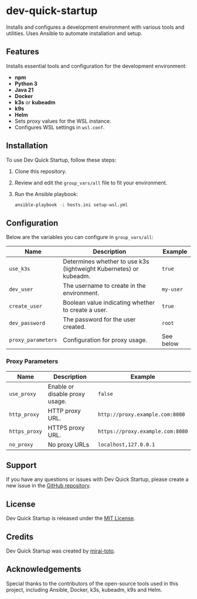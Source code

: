 # dev-quick-startup

Installs and configures a development environment with various tools and utilities. Uses Ansible to automate installation and setup.

## Features

Installs essential tools and configuration for the development environment:

- **npm**
- **Python 3**
- **Java 21**
- **Docker**
- **k3s** or **kubeadm**
- **k9s**
- **Helm**
- Sets proxy values for the WSL instance.
- Configures WSL settings in `wsl.conf`.

## Installation

To use Dev Quick Startup, follow these steps:

1. Clone this repository.

2. Review and edit the `group_vars/all` file to fit your environment.

3. Run the Ansible playbook:

   ```bash
   ansible-playbook -i hosts.ini setup-wsl.yml
   ```

## Configuration

Below are the variables you can configure in `group_vars/all`:

| Name               | Description                                                        | Example   |
| ------------------ | ------------------------------------------------------------------ | --------- |
| `use_k3s`          | Determines whether to use k3s (lightweight Kubernetes) or kubeadm. | `true`    |
| `dev_user`         | The username to create in the environment.                         | `my-user` |
| `create_user`      | Boolean value indicating whether to create a user.                 | `true`    |
| `dev_password`     | The password for the user created.                                 | `root`    |
| `proxy_parameters` | Configuration for proxy usage.                                     | See below |

### Proxy Parameters

| Name          | Description                    | Example                          |
| ------------- | ------------------------------ | -------------------------------- |
| `use_proxy`   | Enable or disable proxy usage. | `false`                          |
| `http_proxy`  | HTTP proxy URL.                | `http://proxy.example.com:8080`  |
| `https_proxy` | HTTPS proxy URL.               | `https://proxy.example.com:8080` |
| `no_proxy`    | No proxy URLs                  | `localhost,127.0.0.1`            |

## Support

If you have any questions or issues with Dev Quick Startup, please create a new issue in the [GitHub repository](https://github.com/mirai-toto/dev-quick-startup/issues).

## License

Dev Quick Startup is released under the [MIT License](LICENSE).

## Credits

Dev Quick Startup was created by [mirai-toto](https://github.com/mirai-toto).

## Acknowledgements

Special thanks to the contributors of the open-source tools used in this project, including Ansible, Docker, k3s, kubeadm, k9s and Helm.
